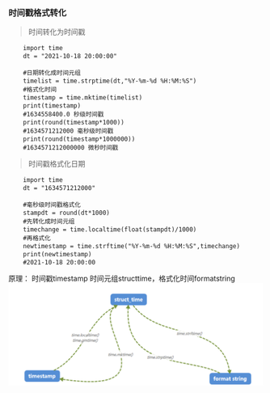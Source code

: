 ### 时间戳格式转化

> 时间转化为时间戳
```
    import time
    dt = "2021-10-18 20:00:00"

    #日期转化成时间元组
    timelist = time.strptime(dt,"%Y-%m-%d %H:%M:%S")
    #格式化时间
    timestamp = time.mktime(timelist)
    print(timestamp)
    #1634558400.0 秒级时间戳
    print(round(timestamp*1000))
    #1634571212000 毫秒级时间戳
    print(round(timestamp*1000000))
    #1634571212000000 微秒时间戳
```
>时间戳格式化日期
```
    import time
    dt = "1634571212000"
    
    #毫秒级时间戳格式化
    stampdt = round(dt*1000)
    #先转化成时间元组
    timechange = time.localtime(float(stampdt)/1000)
    #再格式化
    newtimestamp = time.strftime("%Y-%m-%d %H:%M:%S",timechange)
    print(newtimestamp)
    #2021-10-18 20:00:00

```

原理：
时间戳timestamp 时间元组structtime，格式化时间formatstring  
![1](time.jpg "Magic Gardens")

